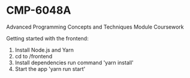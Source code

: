 # CMP-6048A
Advanced Programming Concepts and Techniques Module Coursework

Getting started with the frontend:
1. Install Node.js and Yarn
2. cd to /frontend
3. Install dependencies run command 'yarn install'
4. Start the app 'yarn run start'
